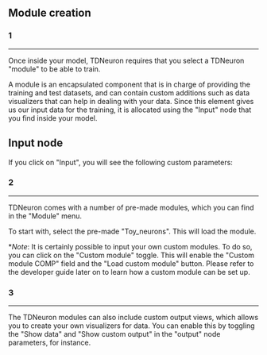 ## Module creation

### 1
---
Once inside your model, TDNeuron requires that you select a TDNeuron "module" to be able to train.

A module is an encapsulated component that is in charge of providing the training and test datasets, and can contain custom additions such as data visualizers that can help in dealing with your data. Since this element gives us our input data for the training, it is allocated using the "Input" node that you find inside your model.

## Input node

If you click on "Input", you will see the following custom parameters:

### 2
---

TDNeuron comes with a number of pre-made modules, which you can find in the "Module" menu. 

To start with, select the pre-made "Toy_neurons". This will load the module.

**Note*: It is certainly possible to input your own custom modules. To do so, you can click on the "Custom module" toggle. This will enable the "Custom module COMP" field and the "Load custom module" button. Please refer to the developer guide later on to learn how a custom module can be set up.

### 3
---

The TDNeuron modules can also include custom output views, which allows you to create your own visualizers for data. You can enable this by toggling the "Show data" and "Show custom output" in the "output" node parameters, for instance.
